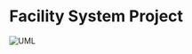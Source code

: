 # Facility System Project 
![UML](https://raw.githubusercontent.com/MahaBKT/Facility-System/master/Documents/UML.png)
